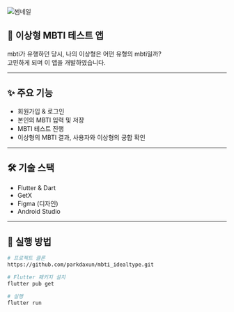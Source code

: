 ![썸네일](https://github.com/parkdaxun/mbti_idealtype/assets/103014831/6edbaab2-f57d-4b1d-8c55-42910a2acb11)

## 📱 이상형 MBTI 테스트 앱

mbti가 유행하던 당시, 나의 이상형은 어떤 유형의 mbti일까? </br> 고민하게 되며 
이 앱을 개발하였습니다.

---

## ✨ 주요 기능

- 회원가입 & 로그인
- 본인의 MBTI 입력 및 저장
- MBTI 테스트 진행
- 이상형의 MBTI 결과, 사용자와 이상형의 궁합 확인

---

## 🛠 기술 스택

- Flutter & Dart
- GetX
- Figma (디자인)
- Android Studio

---

## 🚀 실행 방법

```bash
# 프로젝트 클론
https://github.com/parkdaxun/mbti_idealtype.git

# Flutter 패키지 설치
flutter pub get

# 실행
flutter run

